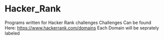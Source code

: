 # Hacker_Rank
Programs written for Hacker Rank challenges
Challenges Can be found Here:
https://www.hackerrank.com/domains
Each Domain will be seprately labeled

